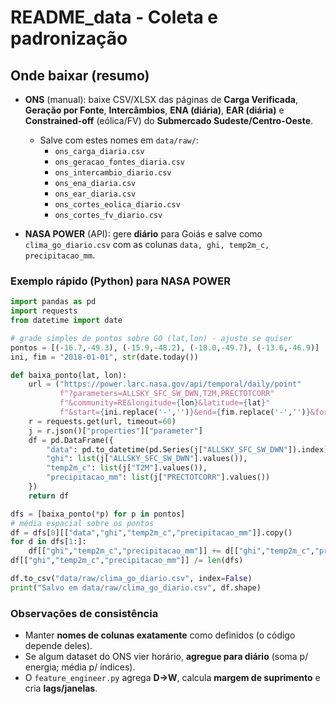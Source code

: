# README_data - Coleta e padronização 

## Onde baixar (resumo)

- **ONS** (manual): baixe CSV/XLSX das páginas de **Carga Verificada**, **Geração por Fonte**, **Intercâmbios**, **ENA (diária)**, **EAR (diária)** e **Constrained-off** (eólica/FV) do **Submercado Sudeste/Centro-Oeste**.  
  - Salve com estes nomes em `data/raw/`:  
    - `ons_carga_diaria.csv`  
    - `ons_geracao_fontes_diaria.csv`  
    - `ons_intercambio_diario.csv`  
    - `ons_ena_diaria.csv`  
    - `ons_ear_diaria.csv`  
    - `ons_cortes_eolica_diario.csv`  
    - `ons_cortes_fv_diario.csv`

- **NASA POWER** (API): gere **diário** para Goiás e salve como `clima_go_diario.csv` com as colunas `data, ghi, temp2m_c, precipitacao_mm`.

### Exemplo rápido (Python) para NASA POWER

```python
import pandas as pd
import requests
from datetime import date

# grade simples de pontos sobre GO (lat,lon) - ajuste se quiser
pontos = [(-16.7,-49.3), (-15.9,-48.2), (-18.0,-49.7), (-13.6,-46.9)]
ini, fim = "2018-01-01", str(date.today())

def baixa_ponto(lat, lon):
    url = ("https://power.larc.nasa.gov/api/temporal/daily/point"
           f"?parameters=ALLSKY_SFC_SW_DWN,T2M,PRECTOTCORR"
           f"&community=RE&longitude={lon}&latitude={lat}"
           f"&start={ini.replace('-','')}&end={fim.replace('-','')}&format=JSON")
    r = requests.get(url, timeout=60)
    j = r.json()["properties"]["parameter"]
    df = pd.DataFrame({
        "data": pd.to_datetime(pd.Series(j["ALLSKY_SFC_SW_DWN"]).index),
        "ghi": list(j["ALLSKY_SFC_SW_DWN"].values()),
        "temp2m_c": list(j["T2M"].values()),
        "precipitacao_mm": list(j["PRECTOTCORR"].values())
    })
    return df

dfs = [baixa_ponto(*p) for p in pontos]
# média espacial sobre os pontos
df = dfs[0][["data","ghi","temp2m_c","precipitacao_mm"]].copy()
for d in dfs[1:]:
    df[["ghi","temp2m_c","precipitacao_mm"]] += d[["ghi","temp2m_c","precipitacao_mm"]]
df[["ghi","temp2m_c","precipitacao_mm"]] /= len(dfs)

df.to_csv("data/raw/clima_go_diario.csv", index=False)
print("Salvo em data/raw/clima_go_diario.csv", df.shape)
```

### Observações de consistência
- Manter **nomes de colunas exatamente** como definidos (o código depende deles).  
- Se algum dataset do ONS vier horário, **agregue para diário** (soma p/ energia; média p/ índices).  
- O `feature_engineer.py` agrega **D→W**, calcula **margem de suprimento** e cria **lags/janelas**.
